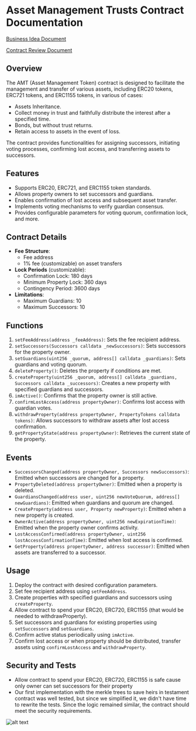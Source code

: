 # Asset Management Trusts Contract Documentation

[Business Idea Document](https://docs.google.com/document/d/1uY80XoDcEFi39YQkF3eXGCdtpBTSBMrA1IqjUCgE1m8/edit?usp=sharing)

[Contract Review Document](https://docs.google.com/document/d/1dMzREk22NHCXxLXIE8LhBCPNNVVeEPutTdZXubmmgEI/edit?usp=sharing)

## Overview

The AMT (Asset Management Token) contract is designed to facilitate the management and transfer of various assets, including ERC20 tokens, ERC721 tokens, and ERC1155 tokens, in various of cases:

- Assets Inheritance.
- Collect money in trust and faithfully distribute the interest after a specified time.
- Bonds, but without trust returns.
- Retain access to assets in the event of loss.

The contract provides functionalities for assigning successors, initiating voting processes, confirming lost access, and transferring assets to successors.

## Features

- Supports ERC20, ERC721, and ERC1155 token standards.
- Allows property owners to set successors and guardians.
- Enables confirmation of lost access and subsequent asset transfer.
- Implements voting mechanisms to verify guardian consensus.
- Provides configurable parameters for voting quorum, confirmation lock, and more.

## Contract Details

- **Fee Structure**:
  - Fee address
  - 1% fee (customizable) on asset transfers
- **Lock Periods** (customizable):
  - Confirmation Lock: 180 days
  - Minimum Property Lock: 360 days
  - Contingency Period: 3600 days
- **Limitations**:
  - Maximum Guardians: 10
  - Maximum Successors: 10

## Functions

1. `setFeeAddress(address _feeAddress)`: Sets the fee recipient address.
2. `setSuccessors(Successors calldata _newSuccessors)`: Sets successors for the property owner.
3. `setGuardians(uint256 _quorum, address[] calldata _guardians)`: Sets guardians and voting quorum.
4. `deleteProperty()`: Deletes the property if conditions are met.
5. `createProperty(uint256 _quorum, address[] calldata _guardians, Successors calldata _successors)`: Creates a new property with specified guardians and successors.
6. `imActive()`: Confirms that the property owner is still active.
7. `confirmLostAccess(address propertyOwner)`: Confirms lost access with guardian votes.
8. `withdrawProperty(address propertyOwner, PropertyTokens calldata tokens)`: Allows successors to withdraw assets after lost access confirmation.
9. `getPropertyState(address propertyOwner)`: Retrieves the current state of the property.

## Events

- `SuccessorsChanged(address propertyOwner, Successors newSuccessors)`: Emitted when successors are changed for a property.
- `PropertyDeleted(address propertyOwner)`: Emitted when a property is deleted.
- `GuardiansChanged(address user, uint256 newVoteQuorum, address[] newGuardians)`: Emitted when guardians and quorum are changed.
- `CreateProperty(address user, Property newProperty)`: Emitted when a new property is created.
- `OwnerActive(address propertyOwner, uint256 newExpirationTime)`: Emitted when the property owner confirms activity.
- `LostAccessConfirmed(address propertyOwner, uint256 lostAccessConfirmationTime)`: Emitted when lost access is confirmed.
- `GetProperty(address propertyOwner, address successor)`: Emitted when assets are transferred to a successor.

## Usage

1. Deploy the contract with desired configuration parameters.
2. Set fee recipient address using `setFeeAddress`.
3. Create properties with specified guardians and successors using `createProperty`.
4. Allow contract to spend your ERC20, ERC720, ERC1155 (that would be needed to withdrawProperty).
5. Set successors and guardians for existing properties using `setSuccessors` and `setGuardians`.
6. Confirm active status periodically using `imActive`.
7. Confirm lost access or when property should be distributed, transfer assets using `confirmLostAccess` and `withdrawProperty`.

## Security and Tests

- Allow contract to spend your ERC20, ERC720, ERC1155 is safe cause only owner can set successors for their property
- Our first implementation with the merkle trees to save heirs in testament contract was well tested, but since we simplified it, we didn't have time to rewrite the tests. Since the logic remained similar, the contract should meet the security requirements.

![alt text](image.png)
